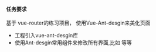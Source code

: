 #### 任务要求
基于 vue-router的练习项目， 使用Vue-Ant-desgin来美化页面

- 工程引入vue-ant-desgin库
- 使用Ant-desgin常用组件来修改所有界面,比如 <a-row> <a-col> <a-button> <a-input> <a-list>等等
